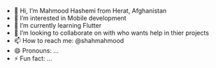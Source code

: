 - 👋 Hi, I’m Mahmood Hashemi from Herat, Afghanistan
- 👀 I’m interested in Mobile development 
- 🌱 I’m currently learning Flutter
- 💞️ I’m looking to collaborate on with who wants help in thier projects
- 📫 How to reach me: @shahmahmood
- 😄 Pronouns: ...
- ⚡ Fun fact: ...

<!---
MahmoodHashem/MahmoodHashem is a ✨ special ✨ repository because its `README.md` (this file) appears on your GitHub profile.
You can click the Preview link to take a look at your changes.
--->
